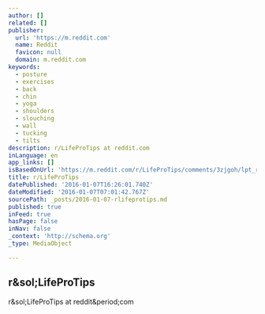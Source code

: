 ```yaml
---
author: []
related: []
publisher:
  url: 'https://m.reddit.com'
  name: Reddit
  favicon: null
  domain: m.reddit.com
keywords:
  - posture
  - exercises
  - back
  - chin
  - yoga
  - shoulders
  - slouching
  - wall
  - tucking
  - tilts
description: r/LifeProTips at reddit.com
inLanguage: en
app_links: []
isBasedOnUrl: 'https://m.reddit.com/r/LifeProTips/comments/3zjgoh/lpt_request_how_to_consistently_improve_my_posture/'
title: r/LifeProTips
datePublished: '2016-01-07T16:26:01.740Z'
dateModified: '2016-01-07T07:01:42.767Z'
sourcePath: _posts/2016-01-07-rlifeprotips.md
published: true
inFeed: true
hasPage: false
inNav: false
_context: 'http://schema.org'
_type: MediaObject

---
```

<article style=""><h1>r&amp;sol;LifeProTips</h1><p>r&amp;sol;LifeProTips at reddit&amp;period;com</p></article>